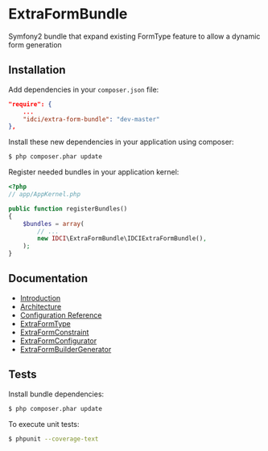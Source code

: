 ExtraFormBundle
===============

Symfony2 bundle that expand existing FormType feature to allow a dynamic form generation


Installation
------------

Add dependencies in your `composer.json` file:
```json
"require": {
    ...
    "idci/extra-form-bundle": "dev-master"
},
```

Install these new dependencies in your application using composer:
```sh
$ php composer.phar update
```

Register needed bundles in your application kernel:
```php
<?php
// app/AppKernel.php

public function registerBundles()
{
    $bundles = array(
        // ...
        new IDCI\ExtraFormBundle\IDCIExtraFormBundle(),
    );
}
```


Documentation
-------------

* [Introduction](Resources/doc/introduction.md)
* [Architecture](Resources/doc/architecture.md)
* [Configuration Reference](Resources/doc/configuration_reference.md)
* [ExtraFormType](Resources/doc/extra_form_type.md)
* [ExtraFormConstraint](Resources/doc/extra_form_constraint.md)
* [ExtraFormConfigurator](Resources/doc/extra_form_configurator.md)
* [ExtraFormBuilderGenerator](Resources/doc/extra_form_builder_generator.md)


Tests
-----

Install bundle dependencies:
```sh
$ php composer.phar update
```

To execute unit tests:
```sh
$ phpunit --coverage-text
```
